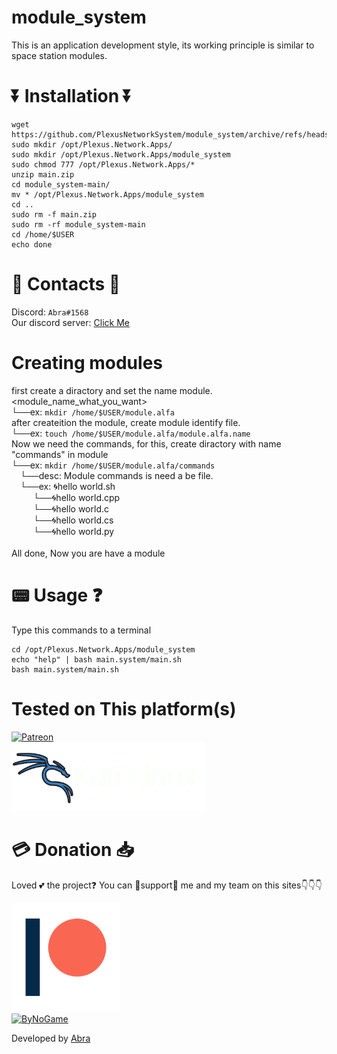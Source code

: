 # module_system
This is an application development style, its working principle is similar to space station modules.
# :arrow_double_down: Installation :arrow_double_down:
```
wget https://github.com/PlexusNetworkSystem/module_system/archive/refs/heads/main.zip
sudo mkdir /opt/Plexus.Network.Apps/
sudo mkdir /opt/Plexus.Network.Apps/module_system
sudo chmod 777 /opt/Plexus.Network.Apps/*
unzip main.zip 
cd module_system-main/
mv * /opt/Plexus.Network.Apps/module_system
cd ..
sudo rm -f main.zip
sudo rm -rf module_system-main
cd /home/$USER
echo done
```
# :satellite: Contacts :satellite:
Discord: `Abra#1568`<br />
Our discord server: [Click Me](https://discord.gg/R6fVaQS5We "Click Me")

# Creating modules
first create a diractory and set the name module.<module_name_what_you_want></br>
└──ex: ```mkdir /home/$USER/module.alfa```</br>
after createition the module, create module identify file.</br>
└──ex: ```touch /home/$USER/module.alfa/module.alfa.name```</br>
Now we need the commands, for this, create diractory with name "commands" in module</br>
└──ex: ```mkdir /home/$USER/module.alfa/commands```</br>
&emsp;└──desc: Module commands is need a be file. </br>
&emsp;└──ex: :cyclone:hello world.sh</br>
&emsp;&ensp;&ensp;&ensp;└──:cyclone:hello world.cpp</br>
&emsp;&ensp;&ensp;&ensp;└──:cyclone:hello world.c </br>
&emsp;&ensp;&ensp;&ensp;└──:cyclone:hello world.cs</br>
&emsp;&ensp;&ensp;&ensp;└──:cyclone:hello world.py</br>
</br>
All done, Now you are have a module</br>

# :pager: Usage :question:
Type this commands to a terminal
```
cd /opt/Plexus.Network.Apps/module_system
echo "help" | bash main.system/main.sh
bash main.system/main.sh
```
# Tested on This platform(s)

<a href="https://linuxmint.com/" target="_blank"><img src="https://linuxmint.com/web/img/logo-mono.svg" alt="Patreon" height="174" width="310"></a></br>
<a href="https://linuxmint.com/" target="_blank"><img src="https://raw.githubusercontent.com/PlexusNetworkSystem/PlexusNetworkSystem/main/kali_linux.png" alt="Patreon" height="110" width="310"></a></br>

# :credit_card: Donation :inbox_tray:

Loved :two_hearts: the project:question: You can :star2:support:star2: me and my team on this sites:point_down::point_down::point_down:

<a href="https://www.patreon.com/plexusnetworksystem" target="_blank"><img src="https://raw.githubusercontent.com/PlexusNetworkSystem/PlexusNetworkSystem/main/patreon.png" alt="Patreon" height="174" width="174"></a></br>
<a href="http://www.bynogame.com/tr/destekle/plexus-system" target="_blank"><img src="https://images.bynogame.com/images/anlatim/bynogame-logo-siyah2.png" alt="ByNoGame" height="123" width="300"></a>

Developed by [Abra](https://github.com/Aegeansword "Abra")
